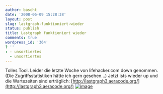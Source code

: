 ```yaml
---
author: bascht
date: '2008-06-09 15:28:38'
layout: post
slug: lastgraph-funktioniert-wieder
status: publish
title: Lastgraph funktioniert wieder
comments: true
wordpress_id: '364'
? ''
: - unsortiertes
  - unsortiertes
---
```


Tolles Tool. Leider die letzte Woche von lifehacker.com down
genommen. (Die Zugriffsstatistiken hätte ich gern gesehen...) Jetzt
ists wieder up und die Wartezeiten sind erträglich:
[http://lastgraph3.aeracode.org/](http://lastgraph3.aeracode.org/)
[![image](http://www.bascht.com/uploads/2008/06/lastgraph.png "lastgraph")](http://www.bascht.com/uploads/2008/06/lastgraph.png)



